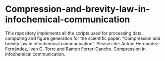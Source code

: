 # Compression-and-brevity-law-in-infochemical-communication
This repository implements all the scripts used for processing data, computing and figure generation for the scientific paper: "Compression and brevity law in infochemical communication". Please cite: Antoni Hernández-Fernández, Ivan G. Torre and  Ramon Ferrer-Cancho. Compression in infochemical communication.
